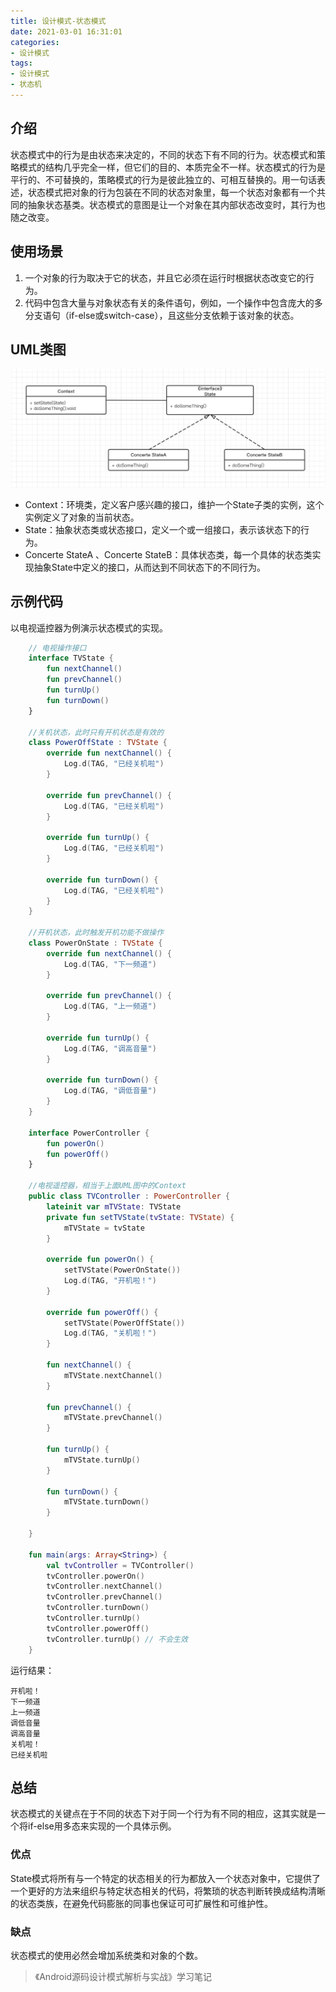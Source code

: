 ```yaml
---
title: 设计模式-状态模式
date: 2021-03-01 16:31:01
categories: 
- 设计模式
tags:
- 设计模式
- 状态机
---
```


## 介绍

状态模式中的行为是由状态来决定的，不同的状态下有不同的行为。状态模式和策略模式的结构几乎完全一样，但它们的目的、本质完全不一样。状态模式的行为是平行的、不可替换的，策略模式的行为是彼此独立的、可相互替换的。用一句话表述，状态模式把对象的行为包装在不同的状态对象里，每一个状态对象都有一个共同的抽象状态基类。状态模式的意图是让一个对象在其内部状态改变时，其行为也随之改变。

## 使用场景

1. 一个对象的行为取决于它的状态，并且它必须在运行时根据状态改变它的行为。
2. 代码中包含大量与对象状态有关的条件语句，例如，一个操作中包含庞大的多分支语句（if-else或switch-case），且这些分支依赖于该对象的状态。



## UML类图

![](设计模式-状态模式/state_uml.png)

- Context：环境类，定义客户感兴趣的接口，维护一个State子类的实例，这个实例定义了对象的当前状态。
- State：抽象状态类或状态接口，定义一个或一组接口，表示该状态下的行为。
- Concerte StateA 、Concerte StateB：具体状态类，每一个具体的状态类实现抽象State中定义的接口，从而达到不同状态下的不同行为。

## 示例代码

以电视遥控器为例演示状态模式的实现。

```kotlin
    // 电视操作接口
    interface TVState {
        fun nextChannel()
        fun prevChannel()
        fun turnUp()
        fun turnDown()
    }

    //关机状态，此时只有开机状态是有效的
    class PowerOffState : TVState {
        override fun nextChannel() {
            Log.d(TAG, "已经关机啦")
        }

        override fun prevChannel() {
            Log.d(TAG, "已经关机啦")
        }

        override fun turnUp() {
            Log.d(TAG, "已经关机啦")
        }

        override fun turnDown() {
            Log.d(TAG, "已经关机啦")
        }
    }

    //开机状态，此时触发开机功能不做操作
    class PowerOnState : TVState {
        override fun nextChannel() {
            Log.d(TAG, "下一频道")
        }

        override fun prevChannel() {
            Log.d(TAG, "上一频道")
        }

        override fun turnUp() {
            Log.d(TAG, "调高音量")
        }

        override fun turnDown() {
            Log.d(TAG, "调低音量")
        }
    }

    interface PowerController {
        fun powerOn()
        fun powerOff()
    }

    //电视遥控器，相当于上面UML图中的Context
    public class TVController : PowerController {
        lateinit var mTVState: TVState
        private fun setTVState(tvState: TVState) {
            mTVState = tvState
        }

        override fun powerOn() {
            setTVState(PowerOnState())
            Log.d(TAG, "开机啦！")
        }

        override fun powerOff() {
            setTVState(PowerOffState())
            Log.d(TAG, "关机啦！")
        }

        fun nextChannel() {
            mTVState.nextChannel()
        }

        fun prevChannel() {
            mTVState.prevChannel()
        }

        fun turnUp() {
            mTVState.turnUp()
        }

        fun turnDown() {
            mTVState.turnDown()
        }

    }

    fun main(args: Array<String>) {
        val tvController = TVController()
        tvController.powerOn()
        tvController.nextChannel()
        tvController.prevChannel()
        tvController.turnDown()
        tvController.turnUp()
        tvController.powerOff()
        tvController.turnUp() // 不会生效
    }
```

运行结果：

```
开机啦！
下一频道
上一频道
调低音量
调高音量
关机啦！
已经关机啦
```

## 总结

状态模式的关键点在于不同的状态下对于同一个行为有不同的相应，这其实就是一个将if-else用多态来实现的一个具体示例。

### 优点

State模式将所有与一个特定的状态相关的行为都放入一个状态对象中，它提供了一个更好的方法来组织与特定状态相关的代码，将繁琐的状态判断转换成结构清晰的状态类族，在避免代码膨胀的同事也保证可可扩展性和可维护性。

### 缺点

状态模式的使用必然会增加系统类和对象的个数。



> 《Android源码设计模式解析与实战》学习笔记

